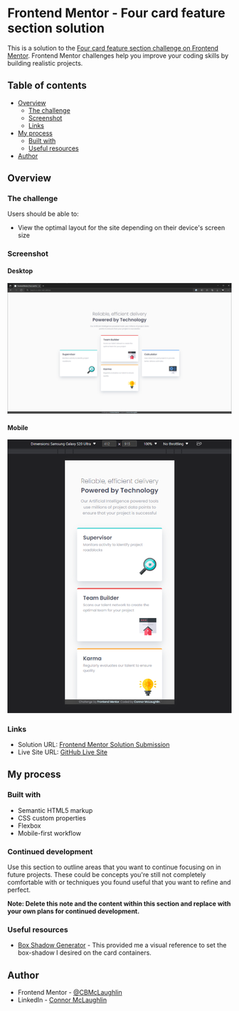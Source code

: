 # Frontend Mentor - Four card feature section solution

This is a solution to the [Four card feature section challenge on Frontend Mentor](https://www.frontendmentor.io/challenges/four-card-feature-section-weK1eFYK). Frontend Mentor challenges help you improve your coding skills by building realistic projects. 

## Table of contents

- [Overview](#overview)
  - [The challenge](#the-challenge)
  - [Screenshot](#screenshot)
  - [Links](#links)
- [My process](#my-process)
  - [Built with](#built-with)
  - [Useful resources](#useful-resources)
- [Author](#author)


## Overview

### The challenge

Users should be able to:

- View the optimal layout for the site depending on their device's screen size

### Screenshot

#### Desktop
![Desktop](./design/screenshot-desktop.png)

#### Mobile

![Mobile](./design/screenshot-mobile.png)

### Links

- Solution URL: [Frontend Mentor Solution Submission](https://www.frontendmentor.io/challenges/four-card-feature-section-weK1eFYK/hub/singlepage-design-using-flexbox-X8l-QuvEiA)
- Live Site URL: [GitHub Live Site](https://cbmclaughlin.github.io/FM-FourCards/)

## My process

### Built with

- Semantic HTML5 markup
- CSS custom properties
- Flexbox
- Mobile-first workflow

### Continued development

Use this section to outline areas that you want to continue focusing on in future projects. These could be concepts you're still not completely comfortable with or techniques you found useful that you want to refine and perfect.

**Note: Delete this note and the content within this section and replace with your own plans for continued development.**

### Useful resources

- [Box Shadow Generator](https://html-css-js.com/css/generator/box-shadow/) - This provided me a visual reference to set the box-shadow I desired on the card containers.

## Author

- Frontend Mentor - [@CBMcLaughlin](https://www.frontendmentor.io/profile/CBMcLaughlin)
- LinkedIn - [Connor McLaughlin](https://www.linkedin.com/in/connor-mclaughlin-3b89a4183/)

